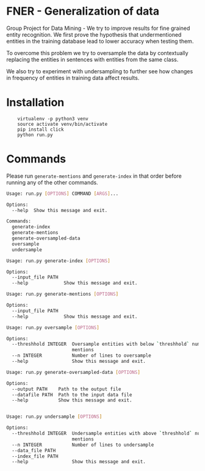 # FNER - Generalization of data

Group Project for Data Mining - 
We try to improve results for fine grained entity recognition. We first prove the hypothesis that 
undermentioned entities in the training database lead to lower accuracy when testing them.

To overcome this problem we try to oversample the data by contextually replacing the entities in sentences with entities from the same class.

We also try to experiment with undersampling to further see how changes in frequency of entities in training data affect results.

# Installation
        virtualenv -p python3 venv
        source activate venv/bin/activate
        pip install click
        python run.py

# Commands
Please run `generate-mentions` and `generate-index` in that order before running any of the other commands.
```bash
Usage: run.py [OPTIONS] COMMAND [ARGS]...

Options:
  --help  Show this message and exit.

Commands:
  generate-index
  generate-mentions
  generate-oversampled-data
  oversample
  undersample

Usage: run.py generate-index [OPTIONS]

Options:
  --input_file PATH
  --help             Show this message and exit.

Usage: run.py generate-mentions [OPTIONS]

Options:
  --input_file PATH
  --help             Show this message and exit.

Usage: run.py oversample [OPTIONS]

Options:
  --threshhold INTEGER  Oversample entities with below `threshhold` number of
                        mentions
  --n INTEGER           Number of lines to oversample
  --help                Show this message and exit.

Usage: run.py generate-oversampled-data [OPTIONS]

Options:
  --output PATH    Path to the output file
  --datafile PATH  Path to the input data file
  --help           Show this message and exit.


Usage: run.py undersample [OPTIONS]

Options:
  --threshhold INTEGER  Undersample entities with above `threshhold` number of
                        mentions
  --n INTEGER           Number of lines to undersample
  --data_file PATH
  --index_file PATH
  --help                Show this message and exit.
  
```
